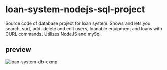 # loan-system-nodejs-sql-project

Source code of database project for loan system. Shows and lets you search, sort, add, delete and edit users, loanable equipment and loans with CURL commands. Utilizes NodeJS and mySql.

## preview
![loan-system-db-exmp](https://user-images.githubusercontent.com/35838078/51483085-dfe7e400-1da0-11e9-9809-74fc2b9b9f8d.png)

